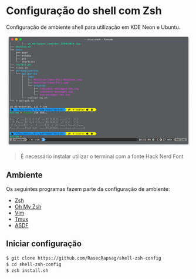 # Configuração do shell com Zsh

Configuração de ambiente shell para utilização em KDE Neon e Ubuntu.

![Zsh Shell](zsh.png)

> É necessário instalar utilizar o terminal com a fonte Hack Nerd Font

## Ambiente

Os seguintes programas fazem parte da configuração de ambiente:

* [Zsh](https://www.zsh.org/)
* [Oh My Zsh](https://ohmyz.sh/)
* [Vim](https://www.vim.org/)
* [Tmux](https://github.com/tmux/tmux/wiki)
* [ASDF](https://github.com/asdf-vm/asdf)

## Iniciar configuração

```bash
$ git clone https://github.com/RasecRapsag/shell-zsh-config
$ cd shell-zsh-config
$ zsh install.sh
```


